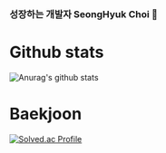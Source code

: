 ### 성장하는 개발자 SeongHyuk Choi 👋

<!--
**KR-AirDrop/KR-Airdrop** is a ✨ _special_ ✨ repository because its `README.md` (this file) appears on your GitHub profile.

Here are some ideas to get you started:

- 🔭 I’m currently working on ...
- 🌱 I’m currently learning ...
- 👯 I’m looking to collaborate on ...
- 🤔 I’m looking for help with ...
- 💬 Ask me about ...
- 📫 How to reach me: ...
- 😄 Pronouns: ...
- ⚡ Fun fact: ...
-->

# Github stats
![Anurag's github stats](https://github-readme-stats.vercel.app/api?username=KR-Airdrop&theme=github_dark&show_icons=true)
	

# Baekjoon
[![Solved.ac Profile](http://mazassumnida.wtf/api/generate_badge?boj=choish4682)](https://solved.ac/choish4682)
